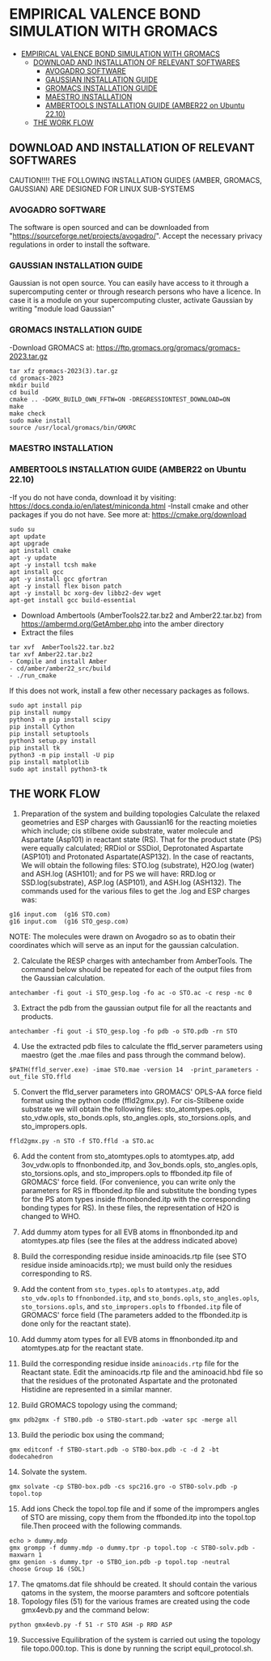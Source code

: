 # EMPIRICAL VALENCE BOND SIMULATION WITH GROMACS

- [EMPIRICAL VALENCE BOND SIMULATION WITH GROMACS](#empirical-valence-bond-simulation-with-gromacs)
  - [DOWNLOAD AND INSTALLATION OF RELEVANT SOFTWARES](#download-and-installation-of-relevant-softwares)
    - [AVOGADRO SOFTWARE](#avogadro-software)
    - [GAUSSIAN INSTALLATION GUIDE](#gaussian-installation-guide)
    - [GROMACS INSTALLATION GUIDE](#gromacs-installation-guide)
    - [MAESTRO INSTALLATION](#maestro-installation)
    - [AMBERTOOLS INSTALLATION GUIDE (AMBER22 on Ubuntu 22.10)](#ambertools-installation-guide-amber22-on-ubuntu-2210)
  - [THE WORK FLOW](#the-work-flow)


## DOWNLOAD AND INSTALLATION OF RELEVANT SOFTWARES

CAUTION!!!! THE FOLLOWING INSTALLATION GUIDES (AMBER, GROMACS, GAUSSIAN) ARE DESIGNED FOR LINUX SUB-SYSTEMS

### AVOGADRO SOFTWARE
The software is open sourced and can be downloaded from "https://sourceforge.net/projects/avogadro/". Accept the necessary privacy regulations in order to install the software.   

### GAUSSIAN INSTALLATION GUIDE

Gaussian is not open source. You can easily have access to it through a supercomputing center or through research persons who have a licence. 
In case it is a module on your supercomputing cluster, activate Gaussian by writing  "module load Gaussian"

### GROMACS INSTALLATION GUIDE
-Download GROMACS at: https://ftp.gromacs.org/gromacs/gromacs-2023.tar.gz
```
tar xfz gromacs-2023(3).tar.gz
cd gromacs-2023
mkdir build
cd build
cmake .. -DGMX_BUILD_OWN_FFTW=ON -DREGRESSIONTEST_DOWNLOAD=ON
make
make check
sudo make install
source /usr/local/gromacs/bin/GMXRC
```

### MAESTRO INSTALLATION


### AMBERTOOLS INSTALLATION GUIDE (AMBER22 on Ubuntu 22.10)
-If you do not have conda, download it by visiting:  https://docs.conda.io/en/latest/miniconda.html
-Install cmake and other packages if you do not have. See more at: https://cmake.org/download
```
sudo su
apt update
apt upgrade
apt install cmake
apt -y update
apt -y install tcsh make
apt install gcc
apt -y install gcc gfortran
apt -y install flex bison patch
apt -y install bc xorg-dev libbz2-dev wget
apt-get install gcc build-essential
```
- Download Ambertools (AmberTools22.tar.bz2 and Amber22.tar.bz) from https://ambermd.org/GetAmber.php into the amber directory
- Extract the files 
```
tar xvf  AmberTools22.tar.bz2
tar xvf Amber22.tar.bz2
- Compile and install Amber
- cd/amber/amber22_src/build
- ./run_cmake
```
If this does not work, install a few other necessary packages as follows.
```
sudo apt install pip
pip install numpy
python3 -m pip install scipy
pip install Cython
pip install setuptools
python3 setup.py install
pip install tk
python3 -m pip install -U pip
pip install matplotlib
sudo apt install python3-tk  
```

## THE WORK FLOW

1. Preparation of the system and building topologies
Calculate the relaxed geometries and ESP charges with Gaussian16 for the reacting moieties which include; cis stilbene oxide substrate, water molecule and Aspartate (Asp101) in reactant state (RS). That for the product state (PS) were equally  calculated; RRDiol or SSDiol, Deprotonated Aspartate (ASP101) and Protonated Aspartate(ASP132). In the case of reactants, We will obtain the following files: STO.log (substrate), H2O.log (water) and ASH.log (ASH101); and for PS we will have: RRD.log or SSD.log(substrate), ASP.log (ASP101), and ASH.log (ASH132). The commands used for the various files to get the .log and ESP charges was:
```
g16 input.com  (g16 STO.com)
g16 input.com  (g16 STO_gesp.com)
```
NOTE: The molecules were drawn on Avogadro so as to obatin their coordinates which will serve as an input for the gaussian calculation. 

2. Calculate the RESP charges with antechamber from AmberTools. The command below should be repeated for each of the output files from the Gaussian calculation. 
```
antechamber -fi gout -i STO_gesp.log -fo ac -o STO.ac -c resp -nc 0
```

3. Extract the pdb from the gaussian output file for all the reactants and products.
```
antechamber -fi gout -i STO_gesp.log -fo pdb -o STO.pdb -rn STO
```

4. Use the extracted pdb files to calculate the ffld_server parameters using maestro (get the .mae files and pass through the command below).
``` 
$PATH(ffld_server.exe) -imae STO.mae -version 14  -print_parameters -out_file STO.ffld
```

5. Convert the ffld_server parameters into GROMACS' OPLS-AA force field format using the python code (ffld2gmx.py). For cis-Stilbene oxide substrate we will obtain the following files: sto_atomtypes.opls, sto_vdw.opls, sto_bonds.opls, sto_angles.opls, sto_torsions.opls, and sto_impropers.opls.
```
ffld2gmx.py -n STO -f STO.ffld -a STO.ac
```

6. Add the content from sto_atomtypes.opls to atomtypes.atp, add 3ov_vdw.opls to ffnonbonded.itp, and 3ov_bonds.opls, sto_angles.opls, sto_torsions.opls, and sto_impropers.opls to ffbonded.itp file of GROMACS' force field. (For convenience, you can write only the parameters for RS in ffbonded.itp file and substitute the bonding types for the PS atom types inside ffnonbonded.itp with the corresponding bonding types for RS). In these files, the representation of H2O is changed to WHO.

7. Add dummy atom types for all EVB atoms in ffnonbonded.itp and atomtypes.atp files (see the files at the address indicated above)

8. Build the corresponding residue inside aminoacids.rtp file (see STO residue inside aminoacids.rtp); we must build only the residues corresponding to RS.
9. Add the content from `sto_types.opls` to `atomtypes.atp`, add `sto_vdw.opls` to `ffnonbonded.itp`, and `sto_bonds.opls`, `sto_angles.opls`, `sto_torsions.opls`, and `sto_impropers.opls` to `ffbonded.itp` file of GROMACS' force field (The parameters added to the ffbonded.itp is done only for the reactant state). 
10. Add dummy atom types for all EVB atoms in ffnonbonded.itp and atomtypes.atp for the reactant state.
11. Build the corresponding residue inside `aminoacids.rtp` file for the Reactant state. Edit the aminoacids.rtp file and the aminoacid.hbd file so that the residues of the protonated Aspartate and the protonated Histidine are represented in a similar manner.
12. Build GROMACS topology using the command;
```
gmx pdb2gmx -f STBO.pdb -o STBO-start.pdb -water spc -merge all
```
13. Build the periodic box using the command;
```
gmx editconf -f STBO-start.pdb -o STBO-box.pdb -c -d 2 -bt dodecahedron
```
14. Solvate the system.
```
gmx solvate -cp STBO-box.pdb -cs spc216.gro -o STBO-solv.pdb -p topol.top
```
15. Add ions
    Check the topol.top file and if some of the imprompers angles of STO are missing, copy them from the ffbonded.itp into the topol.top file.Then proceed with the following commands. 
```
echo > dummy.mdp
gmx grompp -f dummy.mdp -o dummy.tpr -p topol.top -c STBO-solv.pdb -maxwarn 1
gmx genion -s dummy.tpr -o STBO_ion.pdb -p topol.top -neutral
choose Group 16 (SOL)
```
17.   The qmatoms.dat file shhould be created. It should contain the various qatoms in the system, the moorse paramters and softcore potentials
18.   Topology files (51) for the various frames are created using the code gmx4evb.py  and the command below:
```
python gmx4evb.py -f 51 -r STO ASH -p RRD ASP
```
19. Successive Equilibration of the system is carried out using the topology file topo.000.top. This is done by running the script equil_protocol.sh.
    
